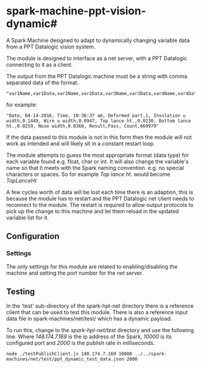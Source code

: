 # spark-machine-ppt-vision-dynamic#
A Spark Machine designed to adapt to dynamically changing variable data from a PPT Datalogic vision system.

The module is designed to interface as a net server, with a PPT Datalogic connecting to it as a client.

The output from the PPT Datalogic machine must be a string with comma separated data of the format.

```
"var1Name,var1Data,var2Name,var2Data,var3Name,var3Data,var4Name,var4Data,...."
```

for example:

```
"Date, 04-14-2016, Time, 10:36:37 am, Deformed part,1, Insulation u width,0.1449, Wire u width,0.0947, Top lance ht.,0.0230, Bottom lance ht.,0.0259, Nose width,0.0368, Result,Pass, Count,669979"
```

If the data passed to this module is not in this form then the module will not work as intended and will likely sit in a constant restart loop.

The module attempts to guess the most appropriate format (data type) for each variable found e.g. float, char or int. It will also change the variable's name so that it meets with the Spark naming convention. e.g. no special characters or spaces. So for example _Top lance ht._ would become _TopLanceHt_

A few cycles worth of data will be lost each time there is an adaption, this is because the module has to restart and the PPT Datalogic net client needs to reconnect to the module. The restart is required to allow output protocols to pick up the change to this machine and let them reload in the updated variable list for it.

## Configuration

### Settings

The only settings for this module are related to enabling/disabling the machine and setting the port number for the net server.

## Testing
In the 'test' sub-directory of the spark-hpl-net directory there is a reference client that can be used to test this module. There is also a reference input data file in spark-machines/net/test/ which has a dynamic payload.

To run this, change to the _spark-hpl-net/test_ directory and use the following line. Where _148.174.7.169_ is the ip address of the Spark, _10000_ is its configured port and _2000_ is the publish rate in milliseconds.

```
node ./testPublishClient.js 148.174.7.169 10000 ../../spark-machines/net/test/ppt_dynamic_test_data.json 2000

```
